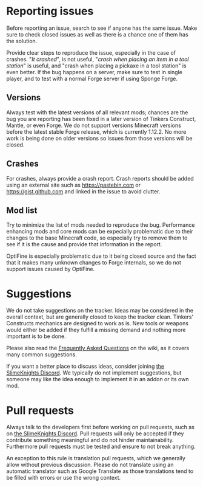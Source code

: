 # Reporting issues

Before reporting an issue, search to see if anyone has the same issue. Make sure to check closed issues as well as there is a chance one of them has the solution.

Provide clear steps to reproduce the issue, especially in the case of crashes. "_It crashed_", is not useful, "_crash when placing an item in a tool station_" is useful, and "crash when placing a pickaxe in a tool station" is even better. If the bug happens on a server, make sure to test in single player, and to test with a normal Forge server if using Sponge Forge.

## Versions

Always test with the latest versions of all relevant mods; chances are the bug you are reporting has been fixed in a later version of Tinkers Construct, Mantle, or even Forge. We do not support versions Minecraft versions before the latest stable Forge release, which is currently 1.12.2. No more work is being done on older versions so issues from those versions will be closed.

## Crashes

For crashes, always provide a crash report. Crash reports should be added using an external site such as https://pastebin.com or https://gist.github.com and linked in the issue to avoid clutter.

## Mod list

Try to minimize the list of mods needed to reproduce the bug. Performance enhancing mods and core mods can be expecially problematic due to their changes to the base Minecraft code, so especially try to remove them to see if it is the cause and provide that information in the report.

OptiFine is especially problematic due to it being closed source and the fact that it makes many unknown changes to Forge internals, so we do not support issues caused by OptiFine.

# Suggestions

We do not take suggestions on the tracker. Ideas may be considered in the overall context, but are generally closed to keep the tracker clean. Tinkers' Constructs mechanics are designed to work as is. New tools or weapons would either be added if they fulfill a missing demand and nothing more important is to be done.

Please also read the [Frequently Asked Questions](https://github.com/SlimeKnights/TinkersConstruct/wiki/FAQ) on the wiki, as it covers many common suggestions.

If you want a better place to discuss ideas, consider joining [the SlimeKnights Discord](https://discord.gg/mgaZt4GND5). We typically do not implement suggestions, but someone may like the idea enough to implement it in an addon or its own mod.

# Pull requests

Always talk to the developers first before working on pull requests, such as on [the SlimeKnights Discord](https://discord.gg/mgaZt4GND5). Pull requests will only be accepted if they contribute something meaningful and do not hinder maintainability. Furthermore pull requests must be tested and ensure to not break anything.

An exception to this rule is translation pull requests, which we generally allow without previous discussion. Please do not translate using an automatic translator such as Google Translate as those translations tend to be filled with errors or use the wrong context.
